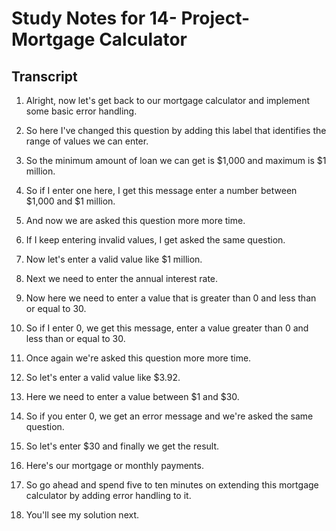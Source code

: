 # Study Notes for 14- Project- Mortgage Calculator

## Transcript

1. Alright, now let's get back to our mortgage calculator and implement some basic error handling.

2. So here I've changed this question by adding this label that identifies the range of values we can enter.

3. So the minimum amount of loan we can get is $1,000 and maximum is $1 million.

4. So if I enter one here, I get this message enter a number between $1,000 and $1 million.

5. And now we are asked this question more more time.

6. If I keep entering invalid values, I get asked the same question.

7. Now let's enter a valid value like $1 million.

8. Next we need to enter the annual interest rate.

9. Now here we need to enter a value that is greater than 0 and less than or equal to 30.

10. So if I enter 0, we get this message, enter a value greater than 0 and less than or equal to 30.

11. Once again we're asked this question more more time.

12. So let's enter a valid value like $3.92.

13. Here we need to enter a value between $1 and $30.

14. So if you enter 0, we get an error message and we're asked the same question.

15. So let's enter $30 and finally we get the result.

16. Here's our mortgage or monthly payments.

17. So go ahead and spend five to ten minutes on extending this mortgage calculator by adding error handling to it.

18. You'll see my solution next.
